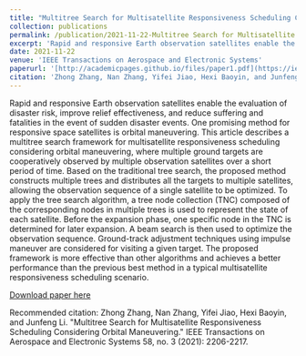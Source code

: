 ```yaml
---
title: "Multitree Search for Multisatellite Responsiveness Scheduling Considering Orbital Maneuvering"
collection: publications
permalink: /publication/2021-11-22-Multitree Search for Multisatellite Responsiveness Scheduling Considering Orbital Maneuveringr-1
excerpt: 'Rapid and responsive Earth observation satellites enable the evaluation of disaster risk, improve relief effectiveness, and reduce suffering and fatalities in the event of sudden disaster events. One promising method for responsive space satellites is orbital maneuvering. This article describes a multitree search framework for multisatellite responsiveness scheduling considering orbital maneuvering, where multiple ground targets are cooperatively observed by multiple observation satellites over a short period of time. Based on the traditional tree search, the proposed method constructs multiple trees and distributes all the targets to multiple satellites, allowing the observation sequence of a single satellite to be optimized. To apply the tree search algorithm, a tree node collection (TNC) composed of the corresponding nodes in multiple trees is used to represent the state of each satellite. Before the expansion phase, one specific node in the TNC is determined for later expansion. A beam search is then used to optimize the observation sequence. Ground-track adjustment techniques using impulse maneuver are considered for visiting a given target. The proposed framework is more effective than other algorithms and achieves a better performance than the previous best method in a typical multisatellite responsiveness scheduling scenario.'
date: 2021-11-22
venue: 'IEEE Transactions on Aerospace and Electronic Systems'
paperurl: '[http://academicpages.github.io/files/paper1.pdf](https://ieeexplore.ieee.org/abstract/document/9623484)'
citation: 'Zhong Zhang, Nan Zhang, Yifei Jiao, Hexi Baoyin, and Junfeng Li. "Multitree Search for Multisatellite Responsiveness Scheduling Considering Orbital Maneuvering." IEEE Transactions on Aerospace and Electronic Systems 58, no. 3 (2021): 2206-2217.'
---
```

Rapid and responsive Earth observation satellites enable the evaluation of disaster risk, improve relief effectiveness, and reduce suffering and fatalities in the event of sudden disaster events. One promising method for responsive space satellites is orbital maneuvering. This article describes a multitree search framework for multisatellite responsiveness scheduling considering orbital maneuvering, where multiple ground targets are cooperatively observed by multiple observation satellites over a short period of time. Based on the traditional tree search, the proposed method constructs multiple trees and distributes all the targets to multiple satellites, allowing the observation sequence of a single satellite to be optimized. To apply the tree search algorithm, a tree node collection (TNC) composed of the corresponding nodes in multiple trees is used to represent the state of each satellite. Before the expansion phase, one specific node in the TNC is determined for later expansion. A beam search is then used to optimize the observation sequence. Ground-track adjustment techniques using impulse maneuver are considered for visiting a given target. The proposed framework is more effective than other algorithms and achieves a better performance than the previous best method in a typical multisatellite responsiveness scheduling scenario.

[Download paper here](https://ieeexplore.ieee.org/abstract/document/9623484)

Recommended citation: Zhong Zhang, Nan Zhang, Yifei Jiao, Hexi Baoyin, and Junfeng Li. "Multitree Search for Multisatellite Responsiveness Scheduling Considering Orbital Maneuvering." IEEE Transactions on Aerospace and Electronic Systems 58, no. 3 (2021): 2206-2217.

